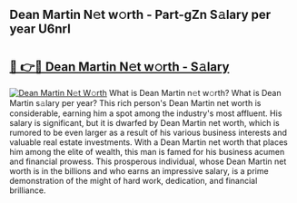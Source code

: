 ## Dean Martin N𝚎t w𝚘rth - Part-gZn S𝚊lary per year U6nrI

# <h2><a href="http://gc48mc4.nevu.top/?p=Dean+Martin">🔗 👉🔴 Dean Martin N𝚎t w𝚘rth - S𝚊lary</a></h2>

[![Dean Martin N𝚎t W𝚘rth](https://i.imgur.com/Oavwk0R.jpeg)](http://gc48mc4.nevu.top/?p=Dean+Martin)
What is Dean Martin n𝚎t w𝚘rth? What is Dean Martin s𝚊lary per year?
This rich person's Dean Martin net worth is considerable, earning him a spot among the industry's most affluent. His salary is significant, but it is dwarfed by Dean Martin net worth, which is rumored to be even larger as a result of his various business interests and valuable real estate investments. With a Dean Martin net worth that places him among the elite of wealth, this man is famed for his business acumen and financial prowess. This prosperous individual, whose Dean Martin net worth is in the billions and who earns an impressive salary, is a prime demonstration of the might of hard work, dedication, and financial brilliance.
